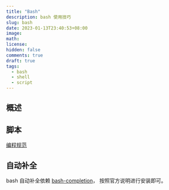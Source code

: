 ```yaml
---
title: "Bash"
description: bash 使用技巧
slug: bash
date: 2023-01-13T23:40:53+08:00
image:
math:
license:
hidden: false
comments: true
draft: true
tags:
  - bash
  - shell
  - script
---
```


## 概述

## 脚本

[编程规范](https://www.jianshu.com/p/161618366866)

## 自动补全

bash 自动补全依赖 [bash-completion](https://github.com/scop/bash-completion)， 按照官方说明进行安装即可。
